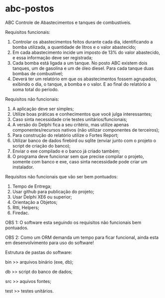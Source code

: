 # abc-postos
ABC Controle de Abastecimentos e tanques de combustíveis.

Requisitos funcionais:

1. Controlar os abastecimentos feitos durante cada dia, identificando a bomba utilizada, a quantidade de litros e o valor abastecido;
2. Em cada abastecimento incide um imposto de 13% do valor abastecido, e essa informação deve ser registrada;
3. Cada bomba está ligada a um tanque. No posto ABC existem dois tanques, um de gasolina e um de óleo diesel. Para cada tanque duas bombas de combustível;
4. Deverá ter um relatório em que os abastecimentos fossem agrupados, exibindo o dia, o tanque, a bomba e o valor. E ao final do relatório a soma total do período.

Requisitos não funcionais:
1. A aplicação deve ser simples;
2. Utilize boas práticas e conhecimentos que você julga interessantes;
3. Caso sinta necessidade crie testes unitários/funcionais;
4. A versão do Delphi fica a seu critério, mas utilize apenas componentes/recursos nativos (não utilizar componentes de terceiros);
5. Para construção do relatório utilize o Fortes Report;
6. Utilizar banco de dados firebird ou sqlite (enviar junto com o projeto o script de criação do banco);
7. Enviar o exe compilado e o banco já criado também;
8. O programa deve funcionar sem que precise compilar o projeto, somente com banco e exe, caso sinta necessidade pode criar um instalador.

Requisitos não funcionais que vão ser bem pontuados:

1. Tempo de Entrega;
2. Usar github para publicação do projeto;
3. Usar Delphi XE6 ou superior;
4. Orientação a Objetos;
5. Rtti, Helpers;
6. Firedac.

OBS 1: O software esta seguindo os requisitos não funcionais bem pontuados.

OBS 2: Como um ORM demanda um tempo para ficar funcional, ainda esta em desenvolvimento para uso do software!

Estrutura de pastas do software:

bin >> arquivos binário (exe, db);

db >> script do banco de dados;

src >> aquivos fontes;

test >> testes unitários.

